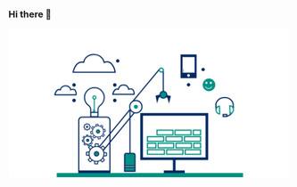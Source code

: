### Hi there 👋
[![Header](https://github.com/lprcx/lprcx/blob/main/DesertedEarlyAnnelida-size_restricted.gif)](https://github.com/lprcx)
<!--
**lprcx/lprcx** is a ✨ _special_ ✨ repository because its `README.md` (this file) appears on your GitHub profile.
##--------------------------------------------------------------------------------------------------
<img align='right' src='https://github.com/lprcx/lprcx/blob/main/7ddb302ea39f892b2dfb4d50c1d5b8e348352d06_00.gif' width='150"'>

Here are some ideas to get you started:

- 🔭 I’m currently working on ...
- 🌱 I’m currently learning ...
- 👯 I’m looking to collaborate on ...
- 🤔 I’m looking for help with ...
- 💬 Ask me about ...
- 📫 How to reach me: ...
- 😄 Pronouns: ...
- ⚡ Fun fact: ...
-->
